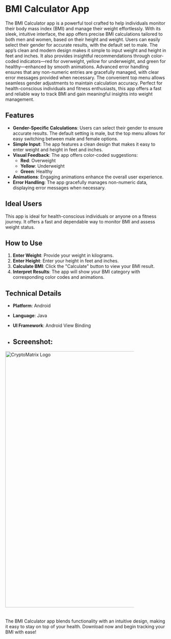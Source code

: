 # BMI Calculator App

The BMI Calculator app is a powerful tool crafted to help individuals monitor their body mass index (BMI) and manage their weight effortlessly. With its sleek, intuitive interface, the app offers precise BMI calculations tailored to both men and women, based on their height and weight. Users can easily select their gender for accurate results, with the default set to male. The app’s clean and modern design makes it simple to input weight and height in feet and inches. It also provides insightful recommendations through color-coded indicators—red for overweight, yellow for underweight, and green for healthy—enhanced by smooth animations. Advanced error handling ensures that any non-numeric entries are gracefully managed, with clear error messages provided when necessary. The convenient top menu allows seamless gender adjustments to maintain calculation accuracy. Perfect for health-conscious individuals and fitness enthusiasts, this app offers a fast and reliable way to track BMI and gain meaningful insights into weight management.

## Features

- **Gender-Specific Calculations**: Users can select their gender to ensure accurate results. The default setting is male, but the top menu allows for easy switching between male and female options.
- **Simple Input**: The app features a clean design that makes it easy to enter weight and height in feet and inches.
- **Visual Feedback**: The app offers color-coded suggestions:
  - **Red**: Overweight
  - **Yellow**: Underweight
  - **Green**: Healthy
- **Animations**: Engaging animations enhance the overall user experience.
- **Error Handling**: The app gracefully manages non-numeric data, displaying error messages when necessary.

## Ideal Users

This app is ideal for health-conscious individuals or anyone on a fitness journey. It offers a fast and dependable way to monitor BMI and assess weight status.

## How to Use

1. **Enter Weight**: Provide your weight in kilograms.
2. **Enter Height**: Enter your height in feet and inches.
3. **Calculate BMI**: Click the "Calculate" button to view your BMI result.
4. **Interpret Results**: The app will show your BMI category with corresponding color codes and animations.

## Technical Details

- **Platform**: Android  
- **Language**: Java  
- **UI Framework**: Android View Binding

- ## Screenshot:

<img src="C:\Users\jahid\Desktop\BMI-Calculator-App\BMI_Calculator_App\BMI_Calculator_App\Screenshot\Main.jpg" alt="CryptoMatrix Logo" style="max-width: 80%; height: 800px; margin-bottom: 20px;">


The BMI Calculator app blends functionality with an intuitive design, making it easy to stay on top of your health. Download now and begin tracking your BMI with ease!

